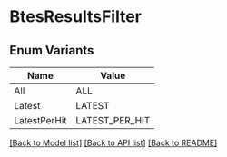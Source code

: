 # BtesResultsFilter

## Enum Variants

| Name | Value |
|---- | -----|
| All | ALL |
| Latest | LATEST |
| LatestPerHit | LATEST_PER_HIT |


[[Back to Model list]](../README.md#documentation-for-models) [[Back to API list]](../README.md#documentation-for-api-endpoints) [[Back to README]](../README.md)


